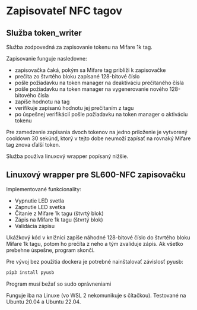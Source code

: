 # Zapisovateľ NFC tagov
## Služba token_writer

Služba zodpovedná za zapisovanie tokenu na Mifare 1k tag.

Zapisovanie funguje nasledovne:
- zapisovačka čaká, pokým sa Mifare tag priblíži k zapisovačke
- prečíta zo štvrtého bloku zapísané 128-bitové číslo
- pošle požiadavku na token manager na deaktiváciu prečítaného čísla
- pošle požiadavku na token manager na vygenerovanie nového 128-bitového čísla
- zapíše hodnotu na tag
- verifikuje zapísanú hodnotu jej prečítaním z tagu
- po úspešnej verifikácií pošle požiadavku na token manager o aktiváciu tokenu

Pre zamedzenie zapísania dvoch tokenov na jedno priloženie je vytvorený cooldown 30 sekúnd, ktorý v tejto dobe neumoží zapísať na rovnaký Mifare tag znova ďalší token.

Služba používa linuxový wrapper popísaný nižšie.

## Linuxový wrapper pre SL600-NFC zapisovačku

Implementované funkcionality:
- Vypnutie LED svetla
- Zapnutie LED svetka
- Čítanie z Mifare 1k tagu (štvrtý blok)
- Zápis na Mifare 1k tagu (štvrtý blok)
- Validácia zápisu

Ukážkový kód v knižnici zapíše náhodné 128-bitové číslo do štvrtého bloku Mifare 1k tagu, potom ho prečíta z neho a tým zvaliduje zápis. Ak všetko prebehne úspešne, program skončí.

Pre vývoj bez použitia dockera je potrebné nainštalovať závislosť pyusb:
```bash
pip3 install pyusb
```

Program musí bežať so sudo oprávneniami

Funguje iba na Linuxe (vo WSL 2 nekomunikuje s čítačkou). Testované na Ubuntu 20.04 a Ubuntu 22.04.